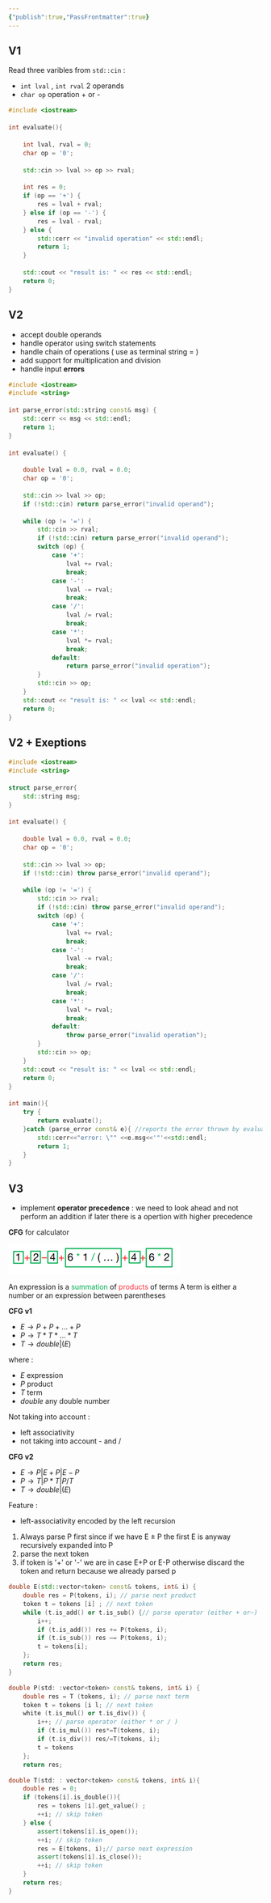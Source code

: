 ```yaml
---
{"publish":true,"PassFrontmatter":true}
---
```


## V1

Read three varibles from `std::cin` :
+ `int lval` , `int rval` 2 operands
+ `char op`  operation + or -

```c++
#include <iostream>

int evaluate(){

	int lval, rval = 0;
	char op = '0';
    
    std::cin >> lval >> op >> rval;
    
	int res = 0;
    if (op == '+') {
        res = lval + rval;
    } else if (op == '-') {
        res = lval - rval;
    } else {
        std::cerr << "invalid operation" << std::endl;
        return 1;
    }
    
    std::cout << "result is: " << res << std::endl;
    return 0;
}
```


## V2

+ accept double operands
+ handle operator using switch statements
+ handle chain of operations ( use as terminal string = )
+ add support for multiplication and division
+ handle input **errors**

```c++
#include <iostream>
#include <string>

int parse_error(std::string const& msg) {
    std::cerr << msg << std::endl;
    return 1;
}

int evaluate() {

    double lval = 0.0, rval = 0.0;
    char op = '0';

    std::cin >> lval >> op;
    if (!std::cin) return parse_error("invalid operand");

    while (op != '=') {
        std::cin >> rval;
        if (!std::cin) return parse_error("invalid operand");
        switch (op) {
            case '+':
                lval += rval;
                break;
            case '-':
                lval -= rval;
                break;
            case '/':
                lval /= rval;
                break;
            case '*':
                lval *= rval;
                break;
            default:
                return parse_error("invalid operation");
        }
        std::cin >> op;
    }
    std::cout << "result is: " << lval << std::endl;
    return 0;
}
```


## V2 + Exeptions

```c++
#include <iostream>
#include <string>

struct parse_error{
	std::string msg;
}

int evaluate() {

    double lval = 0.0, rval = 0.0;
    char op = '0';

    std::cin >> lval >> op;
    if (!std::cin) throw parse_error("invalid operand");

    while (op != '=') {
        std::cin >> rval;
        if (!std::cin) throw parse_error("invalid operand");
        switch (op) {
            case '+':
                lval += rval;
                break;
            case '-':
                lval -= rval;
                break;
            case '/':
                lval /= rval;
                break;
            case '*':
                lval *= rval;
                break;
            default:
                throw parse_error("invalid operation");
        }
        std::cin >> op;
    }
    std::cout << "result is: " << lval << std::endl;
    return 0;
}

int main(){
	try {
		return evaluate();
	}catch (parse_error const& e){ //reports the error thrown by evaluate
		std::cerr<<"error: \"" <<e.msg<<'"'<<std::endl;
		return 1;
	}
}
```


## V3

+ implement **operator precedence** : we need to look ahead and not perform an addition if later there is a opertion with higher precedence

**CFG** for calculator

![Immagine 2023-04-12 132315.png](../../../Resources/Immagine%202023-04-12%20132315.png)

An expression is a<font color=00b050> summation</font> of <font color=ff323c> products</font> of terms
A term is either a number or an expression between parentheses

**CFG v1**

+ $E \longrightarrow P+P+...+P$
+ $P \longrightarrow T*T*...*T$
+ $T \longrightarrow double | ( E )$

where : 
+ $E$ expression
+ $P$ product
+ $T$ term
+ $double$ any double number

Not taking into account : 
+ left associativity
+ not taking into account - and / 

**CFG v2**

+ $E \longrightarrow P|E+P|E-P$
+ $P \longrightarrow T|P*T|P/T$
+ $T \longrightarrow double | (E)$

Feature : 
+ left-associativity encoded by the left recursion

1. Always parse P first since if we have E $\pm$ P the first E is anyway recursively expanded into P
2. parse the next token
3. if token is '+' or '-' we are in case E+P or E-P otherwise discard the token and return because we already parsed p

```c++
double E(std::vector<token> const& tokens, int& i) {
	double res = P(tokens, i); // parse next product
	token t = tokens [i] ; // next token
	while (t.is_add() or t.is_sub() {// parse operator (either + or—)
		i++;
		if (t.is_add()) res += P(tokens, i);
		if (t.is_sub()) res —= P(tokens, i);
		t = tokens[i];
	};
	return res;
}
```

```c++
double P(std: :vector<token> const& tokens, int& i) {
	double res = T (tokens, i); // parse next term
	token t = tokens [i l; // next token
	white (t.is_mul() or t.is_div()) {
		i++; // parse operator (either * or / )
		if (t.is_mul()) res*=T(tokens, i);
		if (t.is_div()) res/=T(tokens, i);
		t = tokens
	};
	return res;
```

```c++
double T(std: : vector<token> const& tokens, int& i){
	double res = 0;
	if (tokens[i].is_double()){
		res = tokens [i].get_value() ;
		++i; // skip token
	} else {
		assert(tokens[i].is_open());
		++i; // skip token
		res = E(tokens, i);// parse next expression
		assert(tokens[i].is_close());
		++i; // skip token
	}
	return res;
}
```

